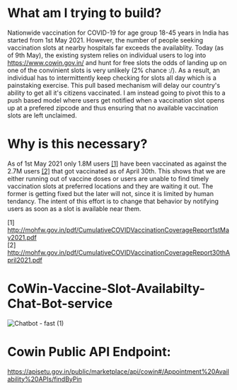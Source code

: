 # What am I trying to build?
Nationwide vaccination for COVID-19 for age group 18-45 years in India has started from 1st May 2021. However, the number of people seeking vaccination slots at nearby hospitals far exceeds the availablity. Today (as of 9th May), the existing system relies on individual users to log  into https://www.cowin.gov.in/ and hunt for free slots the odds of landing up on one of the convinient slots is very unlikely (2% chance :/). As a result, an individual has to intermittently  keep checking for slots all day which is a painstaking exercise. This pull based mechanism will delay our country's ability to get all it's citizens vaccinated. I am instead going to pivot this to a push based model where users get notified when a vaccination slot opens up at a prefered zipcode and thus ensuring that no available vaccination slots are left unclaimed.

# Why is this necessary?
As of 1st May 2021 only 1.8M users [[1]](http://mohfw.gov.in/pdf/CumulativeCOVIDVaccinationCoverageReport1stMay2021.pdf) have been vaccinated as against the 2.7M users [[2]]( http://mohfw.gov.in/pdf/CumulativeCOVIDVaccinationCoverageReport30thApril2021.pdf) that got vaccinated as of April 30th. This shows that  we are either running out of vaccine doses or users are unable to find timely vaccination slots  at preferred locations and they are waiting it out. The former is getting fixed but the later will not, since it is limited by human tendancy. The intent of this effort is to change that behavior by notifying users as soon as a slot is available near them. 

[1] http://mohfw.gov.in/pdf/CumulativeCOVIDVaccinationCoverageReport1stMay2021.pdf 
<br>[2] http://mohfw.gov.in/pdf/CumulativeCOVIDVaccinationCoverageReport30thApril2021.pdf



# CoWin-Vaccine-Slot-Availabilty-Chat-Bot-service
![Chatbot - fast (1)](https://user-images.githubusercontent.com/36961513/131516236-e377bebd-46c3-413e-b3a6-1ae06a7fd4b1.gif)


# Cowin Public API Endpoint:
https://apisetu.gov.in/public/marketplace/api/cowin#/Appointment%20Availability%20APIs/findByPin

